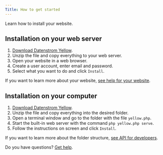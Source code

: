 ```yaml
---
Title: How to get started
---
```

Learn how to install your website.

## Installation on your web server

1. [Download Datenstrom Yellow](https://github.com/datenstrom/yellow/archive/main.zip).
2. Unzip the file and copy everything to your web server.
3. Open your website in a web browser.
4. Create a user account, enter email and password.
5. Select what you want to do and click `Install`.

If you want to learn more about your website, [see help for your website](.).

## Installation on your computer

1. [Download Datenstrom Yellow](https://github.com/datenstrom/yellow/archive/main.zip).
2. Unzip the file and copy everything into the desired folder.
3. Open a terminal window and go to the folder with the file `yellow.php`. 
4. Start the built-in web server with the command `php yellow.php serve`.
5. Follow the instructions on screen and click `Install`.

If you want to learn more about the folder structure, [see API for developers](api-for-developers).

Do you have questions? [Get help](.).
